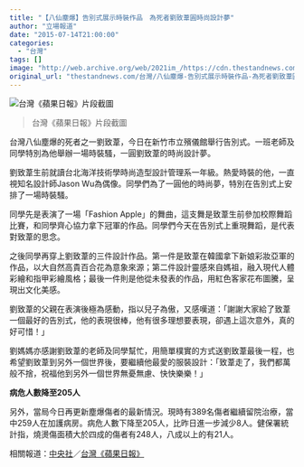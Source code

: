 ```yaml
---
title: "【八仙塵爆】告別式展示時裝作品　為死者劉致葦圓時尚設計夢"
author: "立場報道"
date: "2015-07-14T21:00:00"
categories:
  - "台灣"
tags: []
image: "http://web.archive.org/web/2021im_/https://cdn.thestandnews.com/media/photos/cache/apple_fashion_rHwIs_1200x0.png"
original_url: "thestandnews.com/台灣/八仙塵爆-告別式展示時裝作品-為死者劉致葦圓時尚設計夢"
---
```

![台灣《蘋果日報》片段截圖](http://web.archive.org/web/2021im_/https://cdn.thestandnews.com/media/photos/cache/apple_fashion_rHwIs_1200x0.png)

> 台灣《蘋果日報》片段截圖

台灣八仙塵爆的死者之一劉致葦，今日在新竹市立殯儀館舉行告別式。一班老師及同學特別為他舉辦一場時裝騷，一圓劉致葦的時尚設計夢。

劉致葦生前就讀台北海洋技術學時尚造型設計管理系一年級。熱愛時裝的他，一直視知名設計師Jason Wu為偶像。同學們為了一圓他的時尚夢，特別在告別式上安排了一場時裝騷。

同學先是表演了一場「Fashion Apple」的舞曲，這支舞是致葦生前參加校際舞蹈比賽，和同學齊心協力拿下冠軍的作品。同學們今天在告別式上重現舞蹈，是代表對致葦的思念。

之後同學再穿上劉致葦的三件設計作品。第一件是致葦在韓國拿下新娘彩妝亞軍的作品，以大自然高貴百合花為意象來源；第二件設計靈感來自媽祖，融入現代人體彩繪和指甲彩繪風格；最後一件則是他從未發表的作品，用紅色客家花布圖騰，呈現出文化美感。

劉致葦的父親在表演後極為感動，指以兒子為傲，又感嘆道：「謝謝大家給了致葦一個最好的告別式，他的表現很棒，他有很多理想要表現，卻遇上這次意外，真的好可惜！」

劉媽媽亦感謝劉致葦的老師及同學幫忙，用簡單樸實的方式送劉致葦最後一程，也希望劉致葦到另外一個世界後，要繼續他最愛的服裝設計：「致葦走了，我們都萬般不捨，祝福他到另外一個世界無憂無慮、快快樂樂！」

**病危人數降至205人**

另外，當局今日再更新塵爆傷者的最新情況。現時有389名傷者繼續留院治療，當中259人在加護病房。病危人數下降至205人，比昨日進一步減少8人。健保署統計指，燒燙傷面積大於四成的傷者有248人，八成以上的有21人。

相關報道：[中央社](http://web.archive.org/web/20210629021740/http://www.cna.com.tw/news/firstnews/201507140379-1.aspx)／[台灣《蘋果日報》](http://web.archive.org/web/20210629021740/http://www.appledaily.com.tw/realtimenews/article/new/20150714/647588/)